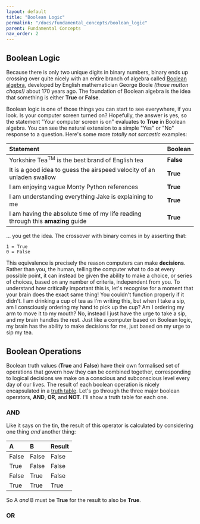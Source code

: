 ```yaml
---
layout: default
title: "Boolean Logic"
permalink: "/docs/fundamental_concepts/boolean_logic"
parent: Fundamental Concepts
nav_order: 2
---
```


## Boolean Logic
Because there is only two unique digits in binary numbers, binary ends up crossing over quite nicely with an entire branch of algebra called [Boolean algebra](https://en.wikipedia.org/wiki/Boolean_algebra), developed by English mathematician George Boole _(those mutton chops!)_ about 170 years ago. The foundation of Boolean algebra is the idea that something is either __True__ or __False__.

Boolean logic is one of those things you can start to see everywhere, if you look. Is your computer screen turned on? Hopefully, the answer is yes, so the statement "Your computer screen is on" evaluates to __True__ in Boolean algebra. You can see the natural extension to a simple "Yes" or "No" response to a question. Here's some more _totally not sarcastic_ examples:

| Statement                                                                            | Boolean  |
|:-------------------------------------------------------------------------------------|:---------|
| Yorkshire Tea<sup>TM</sup> is the best brand of English tea                          | __False__|
| It is a good idea to guess the airspeed velocity of an unladen swallow               | __True__ |
| I am enjoying vague Monty Python references                                          | __True__ |
| I am understanding everything Jake is explaining to me                               | __True__ |
| I am having the absolute time of my life reading through this __amazing__ guide      | __True__ |

... you get the idea. The crossover with binary comes in by asserting that:

`1 = True`\
`0 = False`

This equivalence is precisely the reason computers can make __decisions__. Rather than you, the human, telling the computer what to do at every possible point, it can instead be given the ability to make a choice, or series of choices, based on any number of criteria, independent from you. To understand how critically important this is, let's recognise for a moment that your brain does the exact same thing! You couldn't function properly if it didn't. I am drinking a cup of tea as I'm writing this, but when I take a sip, am I consciously ordering my hand to pick up the cup? Am I ordering my arm to move it to my mouth? No, instead I just have the urge to take a sip, and my brain handles the rest. Just like a computer based on Boolean logic, my brain has the ability to make decisions for me, just based on my urge to sip my tea.

## Boolean Operations
Boolean truth values (__True__ and __False__) have their own formalised set of operations that govern how they can be combined together, corresponding to logical decisions we make on a conscious and subconscious level every day of our lives. The result of each boolean operation is nicely encapsulated in a [truth table](https://en.wikipedia.org/wiki/Truth_table). Let's go through the three major boolean operators, __AND__, __OR__, and __NOT__. I'll show a truth table for each one.

### AND
Like it says on the tin, the result of this operator is calculated by considering one thing _and_ another thing:

| A        | B        | Result        | 
|:---------|:---------|:--------------|
| False    | False    | False         |
| True     | False    | False         |
| False    | True     | False         |
| True     | True     | True          |

So A _and_ B must be __True__ for the result to also be __True__.

### OR